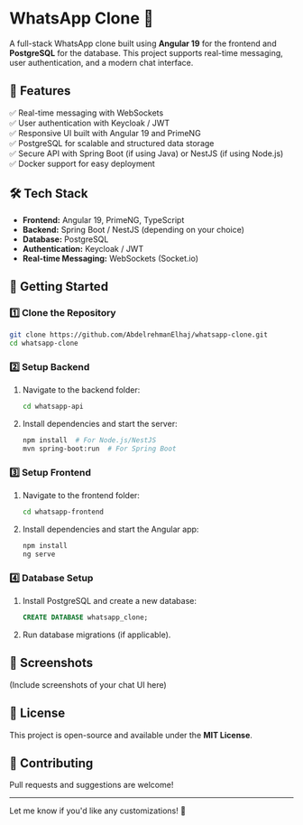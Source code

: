 # WhatsApp Clone 🚀  

A full-stack WhatsApp clone built using **Angular 19** for the frontend and **PostgreSQL** for the database. This project supports real-time messaging, user authentication, and a modern chat interface.  

## 📌 Features  
✅ Real-time messaging with WebSockets  
✅ User authentication with Keycloak / JWT  
✅ Responsive UI built with Angular 19 and PrimeNG  
✅ PostgreSQL for scalable and structured data storage  
✅ Secure API with Spring Boot (if using Java) or NestJS (if using Node.js)  
✅ Docker support for easy deployment  

## 🛠 Tech Stack  
- **Frontend:** Angular 19, PrimeNG, TypeScript  
- **Backend:** Spring Boot / NestJS (depending on your choice)  
- **Database:** PostgreSQL  
- **Authentication:** Keycloak / JWT  
- **Real-time Messaging:** WebSockets (Socket.io)  

## 🚀 Getting Started  

### 1️⃣ Clone the Repository  
```bash
git clone https://github.com/AbdelrehmanElhaj/whatsapp-clone.git
cd whatsapp-clone
```

### 2️⃣ Setup Backend  
1. Navigate to the backend folder:  
   ```bash
   cd whatsapp-api
   ```
2. Install dependencies and start the server:  
   ```bash
   npm install  # For Node.js/NestJS
   mvn spring-boot:run  # For Spring Boot
   ```

### 3️⃣ Setup Frontend  
1. Navigate to the frontend folder:  
   ```bash
   cd whatsapp-frontend
   ```
2. Install dependencies and start the Angular app:  
   ```bash
   npm install
   ng serve
   ```

### 4️⃣ Database Setup  
1. Install PostgreSQL and create a new database:  
   ```sql
   CREATE DATABASE whatsapp_clone;
   ```
2. Run database migrations (if applicable).  

## 📸 Screenshots  
(Include screenshots of your chat UI here)  

## 💜 License  
This project is open-source and available under the **MIT License**.  

## 🤝 Contributing  
Pull requests and suggestions are welcome!  

---

Let me know if you'd like any customizations! 🚀

